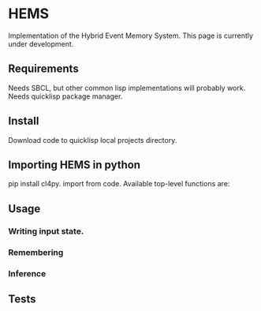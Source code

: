 # HEMS
Implementation of the Hybrid Event Memory System. This page is currently under development.

## Requirements
Needs SBCL, but other common lisp implementations will probably work. Needs quicklisp package manager.

## Install
Download code to quicklisp local projects directory.

## Importing HEMS in python
pip install cl4py. import from code. Available top-level functions are:

## Usage
### Writing input state.
### Remembering
### Inference

## Tests

